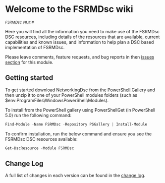 # Welcome to the FSRMDsc wiki

<sup>*FSRMDsc v#.#.#*</sup>

Here you will find all the information you need to make use of the FSRMDsc
DSC resources, including details of the resources that are available, current
capabilities and known issues, and information to help plan a DSC based
implementation of FSRMDsc.

Please leave comments, feature requests, and bug reports in then
[issues section](https://github.com/dsccommunity/FSRMDsc/issues) for this module.

## Getting started

To get started download NetworkingDsc from the [PowerShell Gallery](http://www.powershellgallery.com/packages/FSRMDsc/)
and then unzip it to one of your PowerShell modules folders
(such as $env:ProgramFiles\WindowsPowerShell\Modules).

To install from the PowerShell gallery using PowerShellGet (in PowerShell 5.0)
run the following command:

```powershell
Find-Module -Name FSRMDsc -Repository PSGallery | Install-Module
```

To confirm installation, run the below command and ensure you see the FSRMDsc
DSC resources available:

```powershell
Get-DscResource -Module FSRMDsc
```

## Change Log

A full list of changes in each version can be found in the [change log](https://github.com/dsccommunity/FSRMDsc/blob/master/CHANGELOG.md).
